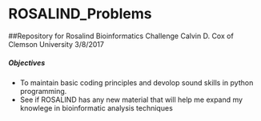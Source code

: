 # ROSALIND_Problems
##Repository for Rosalind Bioinformatics Challenge 
Calvin D. Cox of Clemson University
3/8/2017 

##### Objectives
- To maintain basic coding principles and devolop sound skills in python programming.
- See if ROSALIND has any new material that will help me expand my knowlege in bioinformatic analysis techniques


